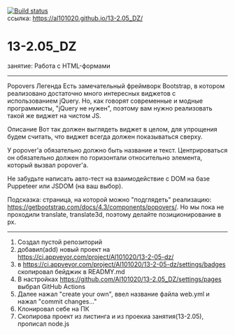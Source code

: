 [![Build status](https://ci.appveyor.com/api/projects/status/qaohysnffdwi7h2o?svg=true)](https://ci.appveyor.com/project/Al101020/13-2-05-dz)
<br>ссылка: https://al101020.github.io/13-2.05_DZ/<br>

# 13-2.05_DZ
занятие: Работа с HTML-формами

------------------------------------------------------------------------------------
Popovers
Легенда
Есть замечательный фреймворк Bootstrap, в котором реализовано достаточно много интересных виджетов с использованием jQuery. Но, как говорят современные и модные программисты, "jQuery не нужен", поэтому вам нужно реализовать такой же виджет на чистом JS.

Описание
Вот так должен выглядеть виджет в целом, для упрощения будем считать, что виджет всегда должен показываться сверху.



У popover'а обязательно должно быть название и текст. Центрироваться он обязательно должен по горизонтали относительно элемента, который вызвал popover'а.

Не забудьте написать авто-тест на взаимодействие с DOM на базе Puppeteer или JSDOM (на ваш выбор).

Подсказка: страница, на которой можно "подглядеть" реализацию: https://getbootstrap.com/docs/4.3/components/popovers/. Но мы пока не проходили translate, translate3d, поэтому делайте позиционирование в px.

------------------------------------------------------------------------------------
1. Создал пустой репозиторий
2. добавил(add) новый проект на https://ci.appveyor.com/project/Al101020/13-2-05-dz/
3. в https://ci.appveyor.com/project/Al101020/13-2-05-dz/settings/badges скопировал бейджик в READMY.md
4. В настройках https://github.com/Al101020/13-2.05_DZ/settings/pages выбрал GitHub Actions
5. Далее нажал "create your own", ввел название файла web.yml и нажал "commit changes..."
6. Клонировал себе на ПК
7. Скопирова проект из листинга и из проекиа занятия(13-2.05), прописал node.js

